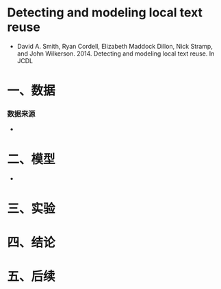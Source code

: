 # Detecting and modeling local text reuse

- David A. Smith, Ryan Cordell, Elizabeth Maddock
  Dillon, Nick Stramp, and John Wilkerson. 2014.
  Detecting and modeling local text reuse. In JCDL

# 一、数据

### 数据来源

- 

# 二、模型

- 



# 三、实验





# 四、结论





# 五、后续











